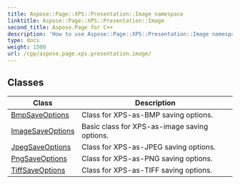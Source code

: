 ```yaml
---
title: Aspose::Page::XPS::Presentation::Image namespace
linktitle: Aspose::Page::XPS::Presentation::Image
second_title: Aspose.Page for C++
description: 'How to use Aspose::Page::XPS::Presentation::Image namespace in C++.'
type: docs
weight: 1500
url: /cpp/aspose.page.xps.presentation.image/
---
```




## Classes

| Class | Description |
| --- | --- |
| [BmpSaveOptions](./bmpsaveoptions/) | Class for XPS-as-BMP saving options. |
| [ImageSaveOptions](./imagesaveoptions/) | Basic class for XPS-as-image saving options. |
| [JpegSaveOptions](./jpegsaveoptions/) | Class for XPS-as-JPEG saving options. |
| [PngSaveOptions](./pngsaveoptions/) | Class for XPS-as-PNG saving options. |
| [TiffSaveOptions](./tiffsaveoptions/) | Class for XPS-as-TIFF saving options. |
